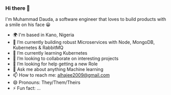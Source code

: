 ### Hi there 👋
I'm Muhammad Dauda, a software engineer that loves to build products with a smile on his face 😀
<!--
**alhajee/alhajee** is a ✨ _special_ ✨ repository because its `README.md` (this file) appears on your GitHub profile.

Here are some ideas to get you started:
-->
- 🌍 I'm based in Kano, Nigeria
- 🔭 I’m currently building robust Microservices with Node, MongoDB, Kubernetes & RabbitMQ
- 🌱 I’m currently learning Kubernetes
- 👯 I’m looking to collaborate on interesting projects
- 🤔 I’m looking for help getting a new Role
- 💬 Ask me about anything Machine learning
- 📫 How to reach me: alhajee2009@gmail.com
- 😄 Pronouns: They/Them/Theirs
- ⚡ Fun fact: ...
